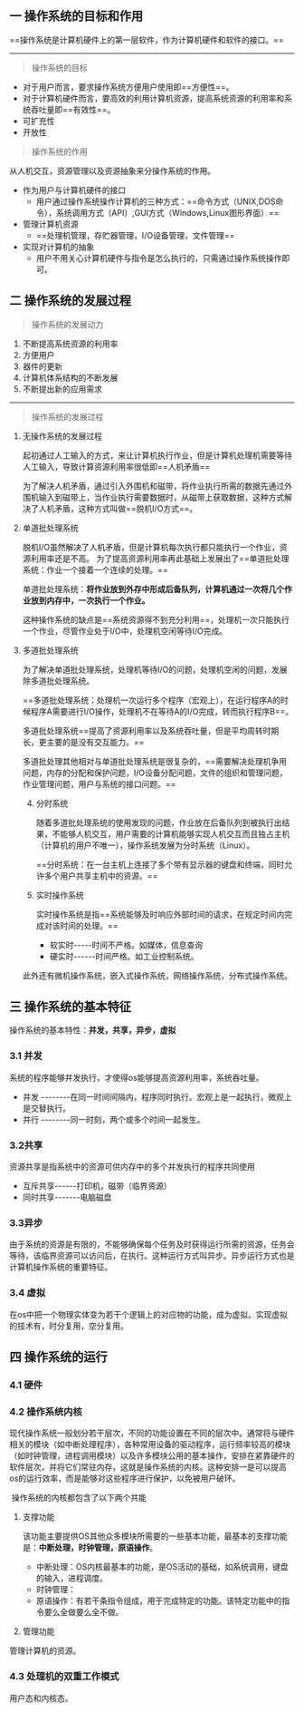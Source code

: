 ## 一 操作系统的目标和作用
 ==操作系统是计算机硬件上的第一层软件，作为计算机硬件和软件的接口。==

---

> 操作系统的目标

* 对于用户而言，要求操作系统方便用户使用即==方便性==。
* 对于计算机硬件而言，要高效的利用计算机资源，提高系统资源的利用率和系统吞吐量即==有效性==。
* 可扩充性
* 开放性



> 操作系统的作用

从人机交互，资源管理以及资源抽象来分操作系统的作用。

* 作为用户与计算机硬件的接口
  * 用户通过操作系统操作计算机的三种方式：==命令方式（UNIX,DOS命令），系统调用方式（API）,GUI方式（Windows,Linux图形界面）==
* 管理计算机资源
  * ==处理机管理，存贮器管理，I/O设备管理，文件管理==
* 实现对计算机的抽象
  * 用户不用关心计算机硬件与指令是怎么执行的，只需通过操作系统操作即可。



 ## 二 操作系统的发展过程

> 操作系统的发展动力

1. 不断提高系统资源的利用率
2. 方便用户
3. 器件的更新
4. 计算机体系结构的不断发展
5. 不断提出新的应用需求

---

> 操作系统的发展过程

1. 无操作系统的发展过程

   ​		起初通过人工输入的方式，来让计算机执行作业，但是计算机处理机需要等待人工输入，导致计算资源利用率很低即==人机矛盾==

   为了解决人机矛盾，通过引入外围机和磁带，将作业执行所需的数据先通过外围机输入到磁带上，当作业执行需要数据时，从磁带上获取数据，这种方式解决了人机矛盾，这种方式叫做==脱机I/O方式==。

2. 单道批处理系统

   ​		脱机I/O虽然解决了人机矛盾，但是计算机每次执行都只能执行一个作业，资源利用率还是不高。 为了提高资源利用率再此基础上发展出了==单道批处理系统：作业一个接着一个连续的处理。==

   单道批处理系统：**将作业放到外存中形成后备队列，计算机通过一次将几个作业放到内存中，一次执行一个作业。**

   ​		这种操作系统的缺点是==系统资源得不到充分利用==，处理机一次只能执行一个作业，尽管作业处于I/O中，处理机空闲等待I/O完成。
   
3. 多道批处理系统

   	为了解决单道批处理系统，处理机等待I/O的问题，处理机空闲的问题，发展除多道批处理系统。

   ​		==多道批处理系统：处理机一次运行多个程序（宏观上），在运行程序A的时候程序A需要进行I/O操作，处理机不在等待A的I/O完成，转而执行程序B==。

   ​		多道批处理系统==提高了资源利用率以及系统吞吐量，但是平均周转时期长，更主要的是没有交互能力。==

   ​		多道批处理其他相对与单道批处理系统是很复杂的，==需要解决处理机争用问题，内存的分配和保护问题，I/O设备分配问题，文件的组织和管理问题，作业管理问题，用户与系统的接口问题。== 

   4. 分时系统

      ​	随着多道批处理系统的使用发现的问题，作业放在后备队列到被执行出结果，不能够人机交互，用户需要的计算机能够实现人机交互而且独占主机（计算机的用户不唯一），操作系统发展为分时系统（Linux）。

      ==分时系统：在一台主机上连接了多个带有显示器的键盘和终端，同时允许多个用户共享主机中的资源。==

   5. 实时操作系统

      实时操作系统是指==系统能够及时响应外部时间的请求，在规定时间内完成对该时间的处理。==

      * 软实时-----时间不严格。如媒体，信息查询
      * 硬实时------时间严格。如工业控制系统。

   此外还有微机操作系统，嵌入式操作系统，网络操作系统，分布式操作系统。

## 三 操作系统的基本特征

操作系统的基本特性：**并发，共享，异步，虚拟**

### 3.1 并发

系统的程序能够并发执行，才使得os能够提高资源利用率，系统吞吐量。

* 并发 --------在同一时间间隔内，程序同时执行。宏观上是一起执行，微观上是交替执行。
* 并行 --------同一时刻，两个或多个时间一起发生。

### 3.2共享

资源共享是指系统中的资源可供内存中的多个并发执行的程序共同使用

* 互斥共享------打印机，磁带（临界资源）
* 同时共享-------电脑磁盘

### 3.3异步

​	由于系统的资源是有限的，不能够确保每个任务及时获得运行所需的资源，任务会等待，该临界资源可以访问后，在执行。这种运行方式叫异步。异步运行方式也是计算机操作系统的重要特征。

### 3.4 虚拟

​	在os中把一个物理实体变为若干个逻辑上的对应物的功能，成为虚拟。实现虚拟的技术有，时分复用，空分复用。



## 四 操作系统的运行

### 4.1 硬件

### 4.2 操作系统内核

​	现代操作系统一般划分若干层次，不同的功能设置在不同的层次中。通常将与硬件相关的模块（如中断处理程序），各种常用设备的驱动程序，运行频率较高的模块（如时钟管理，进程调用模块）以及许多模块公用的基本操作，安排在紧靠硬件的软件层次，并将它们常驻内存，这就是操作系统的内核。这种安排一是可以提高os的运行效率，而是能够对这些程序进行保护，以免被用户破环。

​	操作系统的内核都包含了以下两个共能

1. 支撑功能

   该功能主要提供OS其他众多模块所需要的一些基本功能，最基本的支撑功能是：**中断处理，时钟管理，原语操作**。

   * 中断处理：OS内核最基本的功能，是OS活动的基础，如系统调用，键盘的输入，进程调度。
   * 时钟管理：
   * 原语操作：有若干条指令组成，用于完成特定的功能。该特定功能中的指令要么全做要么全不做。

2. 管理功能

管理计算机的资源。

### 4.3 处理机的双重工作模式

用户态和内核态。


